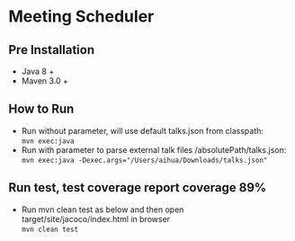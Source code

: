 # Meeting Scheduler

## Pre Installation
- Java 8 +
- Maven 3.0 +

## How to Run
- Run without parameter, will use default talks.json from classpath:  
`mvn exec:java`
- Run with parameter to parse external talk files /absolutePath/talks.json:  
`mvn exec:java -Dexec.args="/Users/aihua/Downloads/talks.json"`

## Run test, test coverage report coverage 89%
- Run mvn clean test as below and then open target/site/jacoco/index.html in browser  
`mvn clean test`
